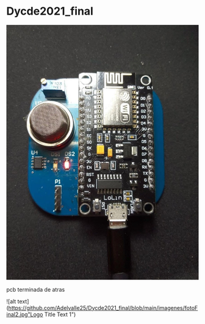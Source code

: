 # Dycde2021_final
![alt text](https://github.com/Adelvalle25/Dycde2021_final/blob/main/imagenes/fotoFinal1.jpg "Logo Title Text 1")

pcb terminada de atras

![alt text](https://github.com/Adelvalle25/Dycde2021_final/blob/main/imagenes/fotoFinal2.jpg"Logo Title Text 1")

